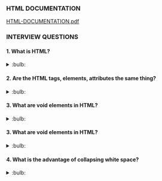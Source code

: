 ### HTML DOCUMENTATION

[HTML-DOCUMENTATION.pdf](https://github.com/aarthipriya2021/programming-overview-interview-questions-answers/files/8849662/HTML-DOCUMENTATION.pdf)


### INTERVIEW QUESTIONS

#### 1. What is HTML?

<details>
<summary>:bulb:</summary>
HTML is a markup language, which is used to structure the web page and and its content. 
</details>

#### 2. Are the HTML tags, elements, attributes the same thing?
<details>
<summary>:bulb:</summary>
<li>HTML tags are used to hold the HTML element.<br>

For Example :  ![image](https://user-images.githubusercontent.com/75599178/183475600-7abca317-f0f4-4abd-980c-f5f172b0eddd.png)
</li>
<li>HTML element holds the content.<br>
<li>HTML attributes are used to describe the characteristic of an HTML element in detail.</li>
 </li>

![image](https://user-images.githubusercontent.com/75599178/183480845-699de049-1e66-4b66-aa8f-79cb1a6c7729.png)

</details>

#### 3. What are void elements in HTML?
<details>
<summary>:bulb:</summary>
HTML elements which do not have closing tags or do not need to be closed are Void elements. For Example <br />, <img />, <hr />, etc.
</details>

#### 3. What are void elements in HTML?
<details>
<summary>:bulb:</summary>
HTML elements which do not have closing tags or do not need to be closed are Void elements. For Example <br />, <img />, <hr />, etc.
</details>

#### 4. What is the advantage of collapsing white space?
<details>
<summary>:bulb:</summary>
<li>Collapsing white spaces decreases the transmission time between the server and the client because collapsing features remove unnecessary bytes that are occupied by the white spaces.</li>
<li>By mistake, if you leave extra white space, the browser will ignore it and display the UI perfectly.</li>

</details>

